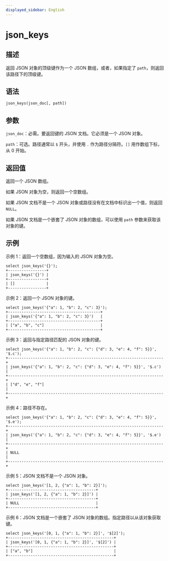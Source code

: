 ```yaml
---
displayed_sidebar: English
---
```


# json_keys

## 描述

返回 JSON 对象的顶级键作为一个 JSON 数组，或者，如果指定了 `path`，则返回该路径下的顶级键。

## 语法

```Haskell
json_keys(json_doc[, path])
```

## 参数

`json_doc`：必需。要返回键的 JSON 文档。它必须是一个 JSON 对象。

`path`：可选。路径通常以 `$` 开头，并使用 `.` 作为路径分隔符。`[]` 用作数组下标，从 0 开始。

## 返回值

返回一个 JSON 数组。

如果 JSON 对象为空，则返回一个空数组。

如果 JSON 文档不是一个 JSON 对象或路径没有在文档中标识出一个值，则返回 `NULL`。

如果 JSON 文档是一个嵌套了 JSON 对象的数组，可以使用 `path` 参数来获取该对象的键。

## 示例

示例 1：返回一个空数组，因为输入的 JSON 对象为空。

```Plain
select json_keys('{}');
+-----------------+
| json_keys('{}') |
+-----------------+
| []              |
+-----------------+
```

示例 2：返回一个 JSON 对象的键。

```Plain
select json_keys('{"a": 1, "b": 2, "c": 3}');
+-----------------------------------------+
| json_keys('{"a": 1, "b": 2, "c": 3}')   |
+-----------------------------------------+
| ["a", "b", "c"]                         |
+-----------------------------------------+
```

示例 3：返回与指定路径匹配的 JSON 对象的键。

```Plain
select json_keys('{"a": 1, "b": 2, "c": {"d": 3, "e": 4, "f": 5}}', '$.c');
+---------------------------------------------------------------------+
| json_keys('{"a": 1, "b": 2, "c": {"d": 3, "e": 4, "f": 5}}', '$.c') |
+---------------------------------------------------------------------+
| ["d", "e", "f"]                                                     |
+---------------------------------------------------------------------+
```

示例 4：路径不存在。

```Plain
select json_keys('{"a": 1, "b": 2, "c": {"d": 3, "e": 4, "f": 5}}', '$.e');
+---------------------------------------------------------------------+
| json_keys('{"a": 1, "b": 2, "c": {"d": 3, "e": 4, "f": 5}}', '$.e') |
+---------------------------------------------------------------------+
| NULL                                                                |
+---------------------------------------------------------------------+
```

示例 5：JSON 文档不是一个 JSON 对象。

```Plain
select json_keys('[1, 2, {"a": 1, "b": 2}]');
+---------------------------------------+
| json_keys('[1, 2, {"a": 1, "b": 2}]') |
+---------------------------------------+
| NULL                                  |
+---------------------------------------+
```

示例 6：JSON 文档是一个嵌套了 JSON 对象的数组。指定路径以从该对象获取键。

```Plain
select json_keys('[0, 1, {"a": 1, "b": 2}]', '$[2]');
+-----------------------------------------------+
| json_keys('[0, 1, {"a": 1, "b": 2}]', '$[2]') |
+-----------------------------------------------+
| ["a", "b"]                                    |
+-----------------------------------------------+
```